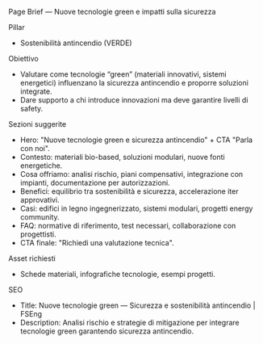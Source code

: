 Page Brief — Nuove tecnologie green e impatti sulla sicurezza

Pillar
- Sostenibilità antincendio (VERDE)

Obiettivo
- Valutare come tecnologie “green” (materiali innovativi, sistemi energetici) influenzano la sicurezza antincendio e proporre soluzioni integrate.
- Dare supporto a chi introduce innovazioni ma deve garantire livelli di safety.

Sezioni suggerite
- Hero: "Nuove tecnologie green e sicurezza antincendio" + CTA "Parla con noi".
- Contesto: materiali bio-based, soluzioni modulari, nuove fonti energetiche.
- Cosa offriamo: analisi rischio, piani compensativi, integrazione con impianti, documentazione per autorizzazioni.
- Benefici: equilibrio tra sostenibilità e sicurezza, accelerazione iter approvativi.
- Casi: edifici in legno ingegnerizzato, sistemi modulari, progetti energy community.
- FAQ: normative di riferimento, test necessari, collaborazione con progettisti.
- CTA finale: "Richiedi una valutazione tecnica".

Asset richiesti
- Schede materiali, infografiche tecnologie, esempi progetti.

SEO
- Title: Nuove tecnologie green — Sicurezza e sostenibilità antincendio | FSEng
- Description: Analisi rischio e strategie di mitigazione per integrare tecnologie green garantendo sicurezza antincendio.
